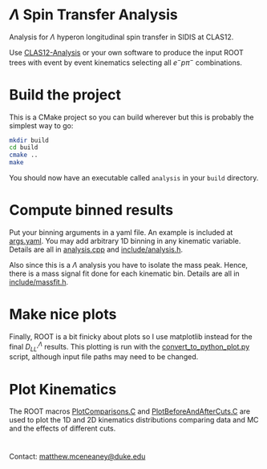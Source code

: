 # $\Lambda$ Spin Transfer Analysis

Analysis for $\Lambda$ hyperon longitudinal spin transfer in SIDIS at CLAS12.

Use [CLAS12-Analysis](https://github.com/mfmceneaney/CLAS12-Analysis.git) or your own software to produce the input ROOT trees with event by event kinematics selecting all $e^{-}p\pi^{-}$ combinations.

# Build the project

This is a CMake project so you can build wherever but this is probably the simplest way to go:
```bash
mkdir build
cd build
cmake ..
make
```
You should now have an executable called `analysis` in your `build` directory.

# Compute binned results

Put your binning arguments in a yaml file.  An example is included at [args.yaml](args.yaml).
You may add arbitrary 1D binning in any kinematic variable.  Details are all in [analysis.cpp](analysis.cpp) and [include/analysis.h](include/analysis.h).

Also since this is a $\Lambda$ analysis you have to isolate the mass peak.
Hence, there is a mass signal fit done for each kinematic bin.  Details are all in [include/massfit.h](include/massfit.h).


# Make nice plots

Finally, ROOT is a bit finicky about plots so I use matplotlib instead for the final $D^{\Lambda}_{LL'}$ results.
This plotting is run with the [convert_to_python_plot.py](convert_to_python_plot.py) script, although input file paths may need to be changed.

# Plot Kinematics
The ROOT macros [PlotComparisons.C](PlotComparisons.C) and [PlotBeforeAndAfterCuts.C](PlotBeforeAndAfterCuts.C) are used to plot the 1D and 2D kinematics distributions comparing data and MC and the effects of different cuts.

#

Contact: matthew.mceneaney@duke.edu

